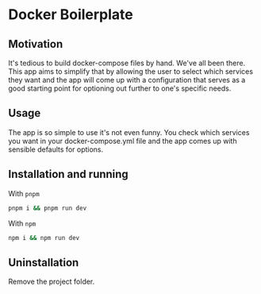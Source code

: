 # Docker Boilerplate

## Motivation

It's tedious to build docker-compose files by hand. We've all been there. This app aims to simplify that by allowing the user to select which services they want and the app will come up with a configuration that serves as a good starting point for optioning out further to one's specific needs.

## Usage

The app is so simple to use it's not even funny. You check which services you want in your docker-compose.yml file and the app comes up with sensible defaults for options.

## Installation and running

With `pnpm`

```sh
pnpm i && pnpm run dev
```

With `npm`

```sh
npm i && npm run dev
```

## Uninstallation

Remove the project folder.
